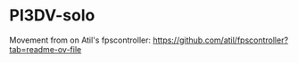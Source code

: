 # PI3DV-solo
 Movement from on Atil's fpscontroller: https://github.com/atil/fpscontroller?tab=readme-ov-file
